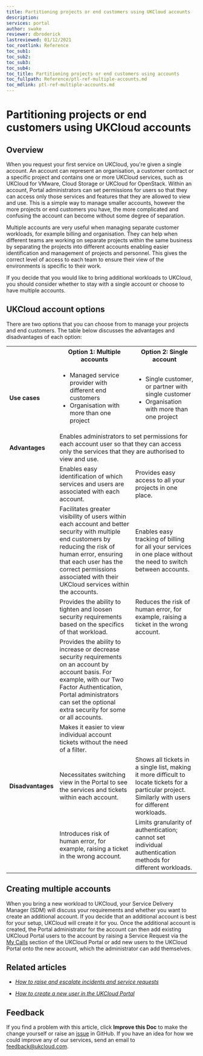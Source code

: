 ```yaml
---
title: Partitioning projects or end customers using UKCloud accounts
description: 
services: portal
author: swake
reviewer: dbroderick
lastreviewed: 01/12/2021
toc_rootlink: Reference
toc_sub1: 
toc_sub2:
toc_sub3:
toc_sub4:
toc_title: Partitioning projects or end customers using accounts
toc_fullpath: Reference/ptl-ref-multiple-accounts.md
toc_mdlink: ptl-ref-multiple-accounts.md
---
```


# Partitioning projects or end customers using UKCloud accounts

## Overview

When you request your first service on UKCloud, you're given a single account. An account can represent an organisation, a customer contract or a specific project and contains one or more UKCloud services, such as UKCloud for VMware, Cloud Storage or UKCloud for OpenStack. Within an account, Portal administrators can set permissions for users so that they can access only those services and features that they are allowed to view and use. This is a simple way to manage smaller accounts, however the more projects or end customers you have, the more complicated and confusing the account can become without some degree of separation.

Multiple accounts are very useful when managing separate customer workloads, for example billing and organisation. They can help when different teams are working on separate projects within the same business by separating the projects into different accounts enabling easier identification and management of projects and personnel. This gives the correct level of access to each team to ensure their view of the environments is specific to their work.

If you decide that you would like to bring additional workloads to UKCloud, you should consider whether to stay with a single account or choose to have multiple accounts.

## UKCloud account options

There are two options that you can choose from to manage your projects and end customers. The table below discusses the advantages and disadvantages of each option:

<table>
  <tr>
    <th></th>
    <th>Option 1: Multiple accounts</th>
    <th>Option 2: Single account</th>
  </tr>
  <tr>
    <td><b>Use cases</b></td>
    <td><ul><li>Managed service provider with different end customers</li><li>Organisation with more than one project</li></ul></td>
    <td><ul><li>Single customer, or partner with single customer</li><li>Organisation with more than one project</li></ul></td>
  </tr>
  <tr>
    <td><b>Advantages</b></td>
    <td colspan="2">Enables administrators to set permissions for each account user so that they can access only the services that they are authorised to view and use.</td>
  </tr>
  <tr>
    <td></td>
    <td>Enables easy identification of which services and users are associated with each account.</td>
    <td>Provides easy access to all your projects in one place.</td>
  </tr>
  <tr>
    <td></td>
    <td>Facilitates greater visibility of users within each account and better security with multiple end customers by reducing the risk of human error, ensuring that each user has the correct permissions associated with their UKCloud services within the accounts.</td>
    <td>Enables easy tracking of billing for all your services in one place without the need to switch between accounts.</td>
  </tr>
  <tr>
    <td></td>
    <td>Provides the ability to tighten and loosen security requirements based on the specifics of that workload.</td>
    <td>Reduces the risk of human error, for example, raising a ticket in the wrong account.</td>
  </tr>
  <tr>
    <td></td>
    <td>Provides the ability to increase or decrease security requirements on an account by account basis. For example, with our Two Factor Authentication, Portal administrators can set the optional extra security for some or all accounts.</td>
    <td></td>
  </tr>
  <tr>
    <td></td>
    <td>Makes it easier to view individual account tickets without the need of a filter.</td>
    <td></td>
  </tr>
  <tr>
    <td><b>Disadvantages</b></td>
    <td>Necessitates switching view in the Portal to see the services and tickets within each account.</td>
    <td>Shows all tickets in a single list, making it more difficult to locate tickets for a particular project. Similarly with users for different workloads.</td>
  </tr>
  <tr>
    <td></td>
    <td>Introduces risk of human error, for example, raising a ticket in the wrong account.</td>
    <td>Limits granularity of authentication; cannot set individual authentication methods for different workloads.</td>
  </tr>
</table>

## Creating multiple accounts

When you bring a new workload to UKCloud, your Service Delivery Manager (SDM) will discuss your requirements and whether you want to create an additional account. If you decide that an additional account is best for your setup, UKCloud will create it for you. Once the additional account is created, the Portal administrator for the account can then add existing UKCloud Portal users to the account by raising a Service Request via the [My Calls](https://portal.skyscapecloud.com/support/ivanti) section of the UKCloud Portal or add new users to the UKCloud Portal onto the new account, which the administrator can add themselves.

## Related articles

- [*How to raise and escalate incidents and service requests*](ptl-how-raise-escalate-service-request.md)

- [*How to create a new user in the UKCloud Portal*](ptl-how-create-users.md)

## Feedback

If you find a problem with this article, click **Improve this Doc** to make the change yourself or raise an [issue](https://github.com/UKCloud/documentation/issues) in GitHub. If you have an idea for how we could improve any of our services, send an email to <feedback@ukcloud.com>.
